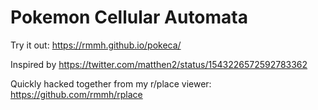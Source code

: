 # Pokemon Cellular Automata

Try it out: https://rmmh.github.io/pokeca/

Inspired by https://twitter.com/matthen2/status/1543226572592783362

Quickly hacked together from my r/place viewer: https://github.com/rmmh/rplace
